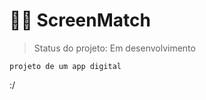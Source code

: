 <h1>🧙🏼 ScreenMatch </h1>

> Status do projeto: Em desenvolvimento


```
projeto de um app digital 
```

:/
